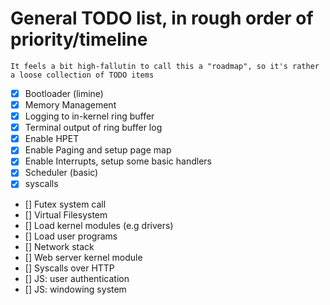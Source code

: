 # General TODO list, in rough order of priority/timeline

    It feels a bit high-fallutin to call this a "roadmap", so it's rather a loose collection of TODO items

* [x] Bootloader (limine)
* [x] Memory Management
* [x] Logging to in-kernel ring buffer
* [x] Terminal output of ring buffer log
* [x] Enable HPET
* [x] Enable Paging and setup page map
* [x] Enable Interrupts, setup some basic handlers
* [x] Scheduler (basic)
* [x] syscalls
* [] Futex system call
* [] Virtual Filesystem
* [] Load kernel modules (e.g drivers)
* [] Load user programs
* [] Network stack
* [] Web server kernel module
* [] Syscalls over HTTP 
* [] JS: user authentication
* [] JS: windowing system
